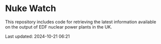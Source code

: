 # Nuke Watch

This repository includes code for retrieving the latest information available on the output of EDF nuclear power plants in the UK.

Last updated: 2024-10-21 06:21